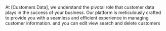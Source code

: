 At [Customers Data], we understand the pivotal role that customer data plays in the success of your business.
 Our platform is meticulously crafted to provide you with a seamless and efficient experience in managing customer information.
and you can edit view search and delete customers
